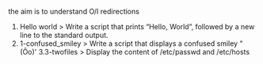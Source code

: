  the aim is to understand O/I redirections
1. Hello world > Write a script that prints “Hello, World”, followed by a new line to the standard output.
2. 1-confused_smiley > Write a script that displays a confused smiley "(Ôo)'
3.3-twofiles > Display the content of /etc/passwd and /etc/hosts
